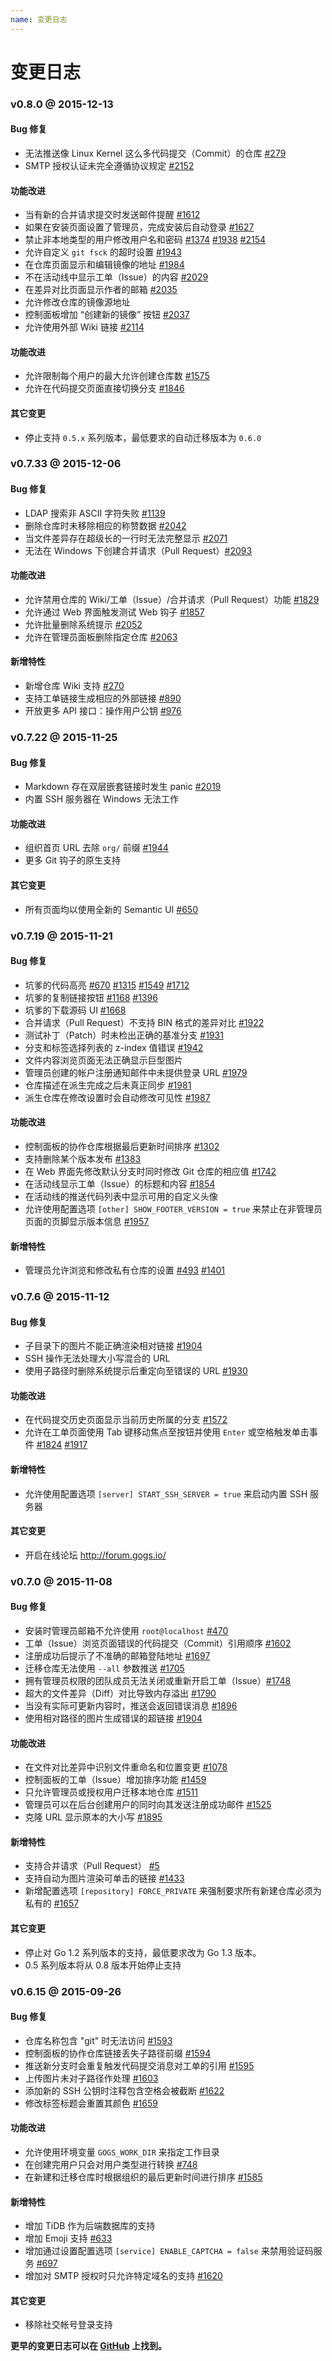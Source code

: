 ```yaml
---
name: 变更日志
---
```


# 变更日志

### v0.8.0 @ 2015-12-13

#### Bug 修复

- 无法推送像 Linux Kernel 这么多代码提交（Commit）的仓库 [#279](https://github.com/gogits/gogs/issues/279) 
- SMTP 授权认证未完全遵循协议规定 [#2152](https://github.com/gogits/gogs/issues/2152) 

#### 功能改进

- 当有新的合并请求提交时发送邮件提醒 [#1612](https://github.com/gogits/gogs/issues/1612) 
- 如果在安装页面设置了管理员，完成安装后自动登录 [#1627](https://github.com/gogits/gogs/issues/1627) 
- 禁止非本地类型的用户修改用户名和密码 [#1374](https://github.com/gogits/gogs/issues/1374)  [#1938](https://github.com/gogits/gogs/issues/1938) [#2154](https://github.com/gogits/gogs/issues/2154) 
- 允许自定义 `git fsck` 的超时设置 [#1943](https://github.com/gogits/gogs/issues/1943) 
- 在仓库页面显示和编辑镜像的地址 [#1984](https://github.com/gogits/gogs/issues/1984) 
- 不在活动线中显示工单（Issue）的内容 [#2029](https://github.com/gogits/gogs/issues/2029)
- 在差异对比页面显示作者的邮箱 [#2035](https://github.com/gogits/gogs/issues/2035) 
- 允许修改仓库的镜像源地址
- 控制面板增加 “创建新的镜像” 按钮 [#2037](https://github.com/gogits/gogs/issues/2037) 
- 允许使用外部 Wiki 链接 [#2114](https://github.com/gogits/gogs/issues/2114)

#### 功能改进

- 允许限制每个用户的最大允许创建仓库数 [#1575](https://github.com/gogits/gogs/issues/1575) 
- 允许在代码提交页面直接切换分支 [#1846](https://github.com/gogits/gogs/issues/1846) 

#### 其它变更

- 停止支持 `0.5.x` 系列版本，最低要求的自动迁移版本为 `0.6.0`

### v0.7.33 @ 2015-12-06

#### Bug 修复

- LDAP 搜索非 ASCII 字符失败 [#1139](https://github.com/gogits/gogs/issues/1139) 
- 删除仓库时未移除相应的称赞数据 [#2042](https://github.com/gogits/gogs/issues/2042) 
- 当文件差异存在超级长的一行时无法完整显示 [#2071](https://github.com/gogits/gogs/issues/2071)
- 无法在 Windows 下创建合并请求（Pull Request）[#2093](https://github.com/gogits/gogs/issues/2093) 

#### 功能改进

- 允许禁用仓库的 Wiki/工单（Issue）/合并请求（Pull Request）功能 [#1829](https://github.com/gogits/gogs/issues/1829) 
- 允许通过 Web 界面触发测试 Web 钩子 [#1857](https://github.com/gogits/gogs/issues/1857) 
- 允许批量删除系统提示 [#2052](https://github.com/gogits/gogs/issues/2052) 
- 允许在管理员面板删除指定仓库 [#2063](https://github.com/gogits/gogs/issues/2063) 

#### 新增特性

- 新增仓库 Wiki 支持 [#270](https://github.com/gogits/gogs/issues/270) 
- 支持工单链接生成相应的外部链接 [#890](https://github.com/gogits/gogs/issues/890) 
- 开放更多 API 接口：操作用户公钥 [#976](https://github.com/gogits/gogs/issues/976) 

### v0.7.22 @ 2015-11-25

#### Bug 修复

- Markdown 存在双层嵌套链接时发生 panic [#2019](https://github.com/gogits/gogs/issues/2019) 
- 内置 SSH 服务器在 Windows 无法工作

#### 功能改进

- 组织首页 URL 去除 `org/` 前缀 [#1944](https://github.com/gogits/gogs/issues/1944) 
- 更多 Git 钩子的原生支持

#### 其它变更

- 所有页面均以使用全新的 Semantic UI [#650](https://github.com/gogits/gogs/issues/650)

### v0.7.19 @ 2015-11-21

#### Bug 修复

- 坑爹的代码高亮 [#670](https://github.com/gogits/gogs/issues/670) [#1315](https://github.com/gogits/gogs/issues/1315) [#1549](https://github.com/gogits/gogs/issues/1549) [#1712](https://github.com/gogits/gogs/issues/1712)
- 坑爹的复制链接按钮 [#1168](https://github.com/gogits/gogs/issues/1168) [#1396](https://github.com/gogits/gogs/issues/1396) 
- 坑爹的下载源码 UI [#1668](https://github.com/gogits/gogs/issues/1668)
- 合并请求（Pull Request）不支持 BIN 格式的差异对比 [#1922](https://github.com/gogits/gogs/issues/1922)
- 测试补丁（Patch）时未检出正确的基准分支 [#1931](https://github.com/gogits/gogs/issues/1931) 
- 分支和标签选择列表的 z-index 值错误 [#1942](https://github.com/gogits/gogs/issues/1942) 
- 文件内容浏览页面无法正确显示巨型图片
- 管理员创建的帐户注册通知邮件中未提供登录 URL [#1979](https://github.com/gogits/gogs/issues/1979) 
- 仓库描述在派生完成之后未真正同步 [#1981](https://github.com/gogits/gogs/issues/1981) 
- 派生仓库在修改设置时会自动修改可见性 [#1987](https://github.com/gogits/gogs/issues/1987) 

#### 功能改进

- 控制面板的协作仓库根据最后更新时间排序 [#1302](https://github.com/gogits/gogs/issues/1302) 
- 支持删除某个版本发布 [#1383](https://github.com/gogits/gogs/issues/1383) 
- 在 Web 界面先修改默认分支时同时修改 Git 仓库的相应值 [#1742](https://github.com/gogits/gogs/issues/1742)
- 在活动线显示工单（Issue）的标题和内容 [#1854](https://github.com/gogits/gogs/issues/1854) 
- 在活动线的推送代码列表中显示可用的自定义头像
- 允许使用配置选项 `[other] SHOW_FOOTER_VERSION = true` 来禁止在非管理员页面的页脚显示版本信息 [#1957](https://github.com/gogits/gogs/issues/1957) 

#### 新增特性

- 管理员允许浏览和修改私有仓库的设置 [#493](https://github.com/gogits/gogs/issues/493) [#1401](https://github.com/gogits/gogs/issues/1401) 

### v0.7.6 @ 2015-11-12

#### Bug 修复

- 子目录下的图片不能正确渲染相对链接 [#1904](https://github.com/gogits/gogs/issues/1904)
- SSH 操作无法处理大小写混合的 URL
- 使用子路径时删除系统提示后重定向至错误的 URL [#1930](https://github.com/gogits/gogs/issues/1930) 

#### 功能改进

- 在代码提交历史页面显示当前历史所属的分支 [#1572](https://github.com/gogits/gogs/issues/1572) 
- 允许在工单页面使用 Tab 键移动焦点至按钮并使用 `Enter` 或空格触发单击事件 [#1824](https://github.com/gogits/gogs/issues/1824) [#1917](https://github.com/gogits/gogs/issues/1917) 

#### 新增特性

- 允许使用配置选项 `[server] START_SSH_SERVER = true` 来启动内置 SSH 服务器

#### 其它变更

- 开启在线论坛 http://forum.gogs.io/

### v0.7.0 @ 2015-11-08

#### Bug 修复

- 安装时管理员邮箱不允许使用 `root@localhost` [#470](https://github.com/gogits/gogs/issues/470)
- 工单（Issue）浏览页面错误的代码提交（Commit）引用顺序 [#1602](https://github.com/gogits/gogs/issues/1602)
- 注册成功后提示了不准确的邮箱登陆地址 [#1697](https://github.com/gogits/gogs/issues/1697)
- 迁移仓库无法使用 `--all` 参数推送 [#1705](https://github.com/gogits/gogs/issues/1705)
- 拥有管理员权限的团队成员无法关闭或重新开启工单（Issue）[#1748](https://github.com/gogits/gogs/issues/1748)
- 超大的文件差异（Diff）对比导致内存溢出 [#1790](https://github.com/gogits/gogs/issues/1790)
- 当没有实际可更新内容时，推送会返回错误消息 [#1896](https://github.com/gogits/gogs/issues/1896) 
- 使用相对路径的图片生成错误的超链接 [#1904](https://github.com/gogits/gogs/issues/1904) 

#### 功能改进

- 在文件对比差异中识别文件重命名和位置变更 [#1078](https://github.com/gogits/gogs/issues/1078)
- 控制面板的工单（Issue）增加排序功能 [#1459](https://github.com/gogits/gogs/issues/1459)
- 只允许管理员或授权用户迁移本地仓库 [#1511](https://github.com/gogits/gogs/issues/1511)
- 管理员可以在后台创建用户的同时向其发送注册成功邮件 [#1525](https://github.com/gogits/gogs/issues/1525)
- 克隆 URL 显示原本的大小写 [#1895](https://github.com/gogits/gogs/issues/1895)

#### 新增特性

- 支持合并请求（Pull Request） [#5](https://github.com/gogits/gogs/issues/5)
- 支持自动为图片渲染可单击的链接 [#1433](https://github.com/gogits/gogs/issues/1433)
- 新增配置选项 `[repository] FORCE_PRIVATE` 来强制要求所有新建仓库必须为私有的 [#1657](https://github.com/gogits/gogs/issues/1657)

#### 其它变更

- 停止对 Go 1.2 系列版本的支持，最低要求改为 Go 1.3 版本。
- 0.5 系列版本将从 0.8 版本开始停止支持

### v0.6.15 @ 2015-09-26

#### Bug 修复

- 仓库名称包含 "git" 时无法访问 [#1593](https://github.com/gogits/gogs/issues/1593)
- 控制面板的协作仓库链接丢失子路径前缀 [#1594](https://github.com/gogits/gogs/issues/1594)
- 推送新分支时会重复触发代码提交消息对工单的引用 [#1595](https://github.com/gogits/gogs/issues/1595)
- 上传图片未对子路径作处理 [#1603](https://github.com/gogits/gogs/issues/1603)
- 添加新的 SSH 公钥时注释包含空格会被截断 [#1622](https://github.com/gogits/gogs/issues/1622)
- 修改标签标题会重置其颜色 [#1659](https://github.com/gogits/gogs/issues/1659)

#### 功能改进

- 允许使用环境变量 `GOGS_WORK_DIR` 来指定工作目录
- 在创建完用户只会对用户类型进行转换 [#748](https://github.com/gogits/gogs/issues/748)
- 在新建和迁移仓库时根据组织的最后更新时间进行排序 [#1585](https://github.com/gogits/gogs/issues/1585)

#### 新增特性

- 增加 TiDB 作为后端数据库的支持
- 增加 Emoji 支持 [#633](https://github.com/gogits/gogs/issues/633)
- 增加通过设置配置选项 `[service] ENABLE_CAPTCHA = false` 来禁用验证码服务 [#697](https://github.com/gogits/gogs/issues/697)
- 增加对 SMTP 授权时只允许特定域名的支持 [#1620](https://github.com/gogits/gogs/issues/1620)

#### 其它变更

- 移除社交帐号登录支持

**更早的变更日志可以在 [GitHub](https://github.com/gogits/gogs/releases) 上找到。**
